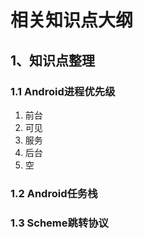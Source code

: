 # 相关知识点大纲

## 1、知识点整理

### 1.1 Android进程优先级

1. 前台
2. 可见
3. 服务
4. 后台
5. 空

### 1.2 Android任务栈

### 1.3 Scheme跳转协议

